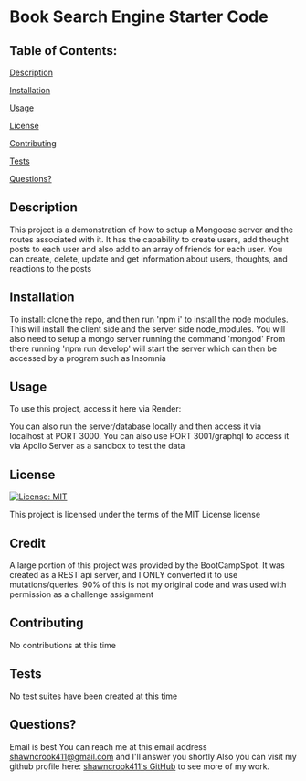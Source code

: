 # Book Search Engine Starter Code

## Table of Contents:
[Description](#description)

[Installation](#installation)

[Usage](#usage)

[License](#license)

[Contributing](#contributing)

[Tests](#tests)
 
[Questions?](#questions?)

## Description
This project is a demonstration of how to setup a Mongoose server and the routes associated with it. It has the capability to create users, add thought posts to each user and also add to an array of friends for each user. You can create, delete, update and get information about users, thoughts, and reactions to the posts 
## Installation
To install: clone the repo, and then run 'npm i' to install the node modules. This will install the client side and the server side node_modules. You will also need to setup a mongo server running the command 'mongod'  From there running 'npm run develop' will start the server which can then be accessed by a program such as Insomnia 
## Usage
To use this project, access it here via Render: 

You can also run the server/database locally and then access it via localhost at PORT 3000. You can also use PORT 3001/graphql to access it via Apollo Server as a sandbox to test the data
## License
[![License: MIT](https://img.shields.io/badge/License-MIT-yellow.svg)](https://opensource.org/licenses/MIT)

This project is licensed under the terms of the MIT License license
## Credit
A large portion of this project was provided by the BootCampSpot. It was created as a REST api server, and I ONLY converted it to use mutations/queries. 90% of this is not my original code and was used with permission as a challenge assignment
## Contributing
No contributions at this time 
## Tests 
No test suites have been created at this time 
## Questions? 
Email is best
You can reach me at this email address shawncrook411@gmail.com and I'll answer you shortly
Also you can visit my github profile here: [shawncrook411's GitHub](https://github.com/shawncrook411) to see more of my work.